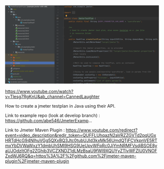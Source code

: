 ![img.png](img.png)

https://www.youtube.com/watch?v=Tlesg7RgKnU&ab_channel=CannedLaughter

How to create a jmeter testplan in Java using their API.

Link to example repo (look at develop branch)  : https://github.com/abe546/JmeterExamp...

Link to Jmeter Maven Plugin : https://www.youtube.com/redirect?event=video_description&redir_token=QUFFLUhqazN2aVRZZGVTd2pqUGxHRTdHcG94NlhuVGg5QXxBQ3Jtc0tubUJId3kxMk56UmdQTjFCVkpnVE5RTmxYbDVWaWxzY1dmbUhSMl9HSG9UeUpvWFpRc0JjYmNRMFVsdjBSOE8yaUJOdzItOFg2ZGhib3VCZXNDZ1dLMzBsaU9fWl9XQUYyZTlvWFZlU0VNOFZxdWJ6RQ&q=https%3A%2F%2Fgithub.com%2Fjmeter-maven-plugin%2Fjmeter-maven-plugin


